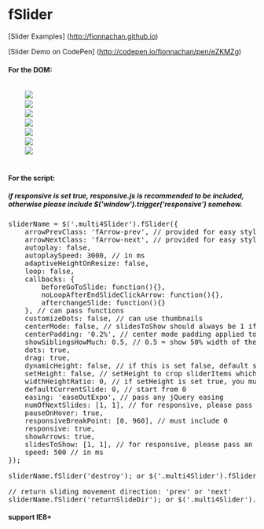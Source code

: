 # fSlider

[Slider Examples] (http://fionnachan.github.io)

[Slider Demo on CodePen] (http://codepen.io/fionnachan/pen/eZKMZg)

#### For the DOM:

<pre>
<div class="multi4Slider">
	<img class="sliderItem" src="http://dummyimage.com/285x285/550000/fff" />
	<img class="sliderItem" src="http://dummyimage.com/285x285/005500/fff" />
	<img class="sliderItem" src="http://dummyimage.com/285x285/000055/fff" />
	<img class="sliderItem" src="http://dummyimage.com/285x285/005555/fff" />
	<img class="sliderItem" src="http://dummyimage.com/285x285/555500/fff" />
	<img class="sliderItem" src="http://dummyimage.com/285x285/555555/fff" />
	<img class="sliderItem" src="http://dummyimage.com/285x285/550055/fff" />
</div>
</pre>

#### For the script:

##### if responsive is set true, responsive.js is recommended to be included, otherwise please include $('window').trigger('responsive') somehow.

<pre>sliderName = $('.multi4Slider').fSlider({
	arrowPrevClass: 'fArrow-prev', // provided for easy styling of arrows
	arrowNextClass: 'fArrow-next', // provided for easy styling of arrows
	autoplay: false,	
	autoplaySpeed: 3000, // in ms
	adaptiveHeightOnResize: false,
	loop: false,
	callbacks: {
		beforeGoToSlide: function(){},
		noLoopAfterEndSlideClickArrow: function(){},
		afterchangeSlide: function(){}
	}, // can pass functions
	customizeDots: false, // can use thumbnails	
	centerMode: false, // slidesToShow should always be 1 if centerMode is set true
	centerPadding: '0.2%', // center mode padding applied to current slide, pass in any style among '20%', '40' & '40px'
	showSiblingsHowMuch: 0.5, // 0.5 = show 50% width of the sibling slide, if value > 1, > 1 slides will be on each side of the center slide
	dots: true,
	drag: true,
	dynamicHeight: false, // if this is set false, default slider item vertical-align: middle
	setHeight: false, // setHeight to crop sliderItems which are too long
	widthHeightRatio: 0, // if setHeight is set true, you must provide this value
	defaultCurrentSlide: 0, // start from 0
	easing: 'easeOutExpo', // pass any jQuery easing
	numOfNextSlides: [1, 1], // for responsive, please pass an array, for non-responsive, pass either integer or array 
	pauseOnHover: true,
	responsiveBreakPoint: [0, 960], // must include 0
	responsive: true,
	showArrows: true,
	slidesToShow: [1, 1], // for responsive, please pass an array, for non-responsive, pass either integer or array 
	speed: 500 // in ms
});

sliderName.fSlider('destroy'); or $('.multi4Slider').fSlider('destroy');

// return sliding movement direction: 'prev' or 'next'
sliderName.fSlider('returnSlideDir'); or $('.multi4Slider').fSlider('returnSlideDir');</pre>

#### support IE8+
